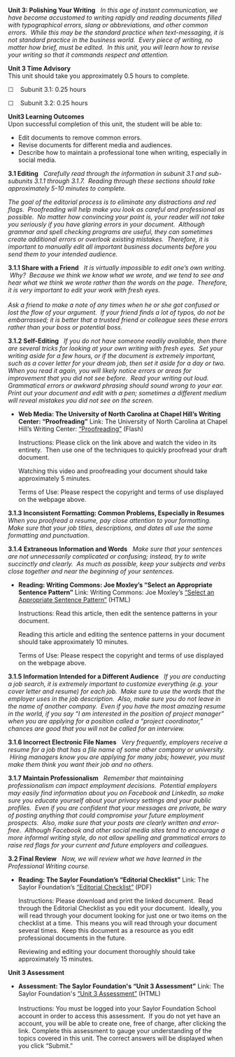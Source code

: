 **Unit 3: Polishing Your Writing** <span id="3"></span> 
*In this age of instant communication, we have become accustomed to
writing rapidly and reading documents filled with typographical errors,
slang or abbreviations, and other common errors.  While this may be the
standard practice when text-messaging, it is not standard practice in
the business world.  Every piece of writing, no matter how brief, must
be edited.  In this unit, you will learn how to revise your writing so
that it commands respect and attention.*

**Unit 3 Time Advisory**  
This unit should take you approximately 0.5 hours to complete.  
  
 ☐    Subunit 3.1: 0.25 hours  
  
 ☐    Subunit 3.2: 0.25 hours

**Unit3 Learning Outcomes**  
Upon successful completion of this unit, the student will be able to:
-   Edit documents to remove common errors.
-   Revise documents for different media and audiences.
-   Describe how to maintain a professional tone when writing,
    especially in social media.

**3.1 Editing** <span id="3.1"></span> 
*Carefully read through the information in subunit 3.1 and sub-subunits
3.1.1 through 3.1.7.  Reading through these sections should take
approximately 5-10 minutes to complete.*  
  
 *The goal of the editorial process is to eliminate any distractions and
red flags.  Proofreading will help make you look as careful and
professional as possible.  No matter how convincing your point is, your
reader will not take you seriously if you have glaring errors in your
document.  Although grammar and spell checking programs are useful, they
can sometimes create additional errors or overlook existing mistakes. 
Therefore, it is important to manually edit all important business
documents before you send them to your intended audience.*

**3.1.1 Share with a Friend** <span id="3.1.1"></span> 
*It is virtually impossible to edit one’s own writing.  Why?  Because we
think we know what we wrote, and we tend to see and hear what we think
we wrote rather than the words on the page.  Therefore, it is very
important to edit your work with fresh eyes.*  
    
 *Ask a friend to make a note of any times when he or she got confused
or lost the flow of your argument.  If your friend finds a lot of typos,
do not be embarrassed; it is better that a trusted friend or colleague
sees these errors rather than your boss or potential boss.*

**3.1.2 Self-Editing** <span id="3.1.2"></span> 
*If you do not have someone readily available, then there are several
tricks for looking at your own writing with fresh eyes.  Set your
writing aside for a few hours, or if the document is extremely
important, such as a cover letter for your dream job, then set it aside
for a day or two.  When you read it again, you will likely notice errors
or areas for improvement that you did not see before.  Read your writing
out loud.  Grammatical errors or awkward phrasing should sound wrong to
your ear.  Print out your document and edit with a pen; sometimes a
different medium will reveal mistakes you did not see on the screen.*

-   **Web Media: The University of North Carolina at Chapel Hill’s
    Writing Center: “Proofreading”**
    Link: The University of North Carolina at Chapel Hill’s Writing
    Center:
    [“Proofreading”](http://writingcenter.unc.edu/handouts/proofreading/)
    (Flash)  
      
     Instructions: Please click on the link above and watch the video in
    its entirety.  Then use one of the techniques to quickly proofread
    your draft document.  
      
     Watching this video and proofreading your document should take
    approximately 5 minutes.  
      
     Terms of Use: Please respect the copyright and terms of use
    displayed on the webpage above.

**3.1.3 Inconsistent Formatting: Common Problems, Especially in
Resumes** <span id="3.1.3"></span> 
*When you proofread a resume, pay close attention to your formatting. 
Make sure that your job titles, descriptions, and dates all use the same
formatting and punctuation.*

**3.1.4 Extraneous Information and Words** <span id="3.1.4"></span> 
*Make sure that your sentences are not unnecessarily complicated or
confusing; instead, try to write succinctly and clearly.  As much as
possible, keep your subjects and verbs close together and near the
beginning of your sentences.*

-   **Reading: Writing Commons: Joe Moxley’s “Select an Appropriate
    Sentence Pattern”**
    Link: Writing Commons: Joe Moxley’s [“Select an Appropriate Sentence
    Pattern”](http://writingcommons.org/open-text/style/sentence-structure/100-select-an-appropriate-sentence-pattern)
    (HTML)  
      
     Instructions: Read this article, then edit the sentence patterns in
    your document.  
      
     Reading this article and editing the sentence patterns in your
    document should take approximately 10 minutes.  
      
     Terms of Use: Please respect the copyright and terms of use
    displayed on the webpage above.

**3.1.5 Information Intended for a Different Audience** <span
id="3.1.5"></span> 
*If you are conducting a job search, it is extremely important to
customize everything (e.g. your cover letter and resume) for each job.
 Make sure to use the words that the employer uses in the job
description.  Also, make sure you do not leave in the name of another
company.  Even if you have the most amazing resume in the world, if you
say “I am interested in the position of project manager” when you are
applying for a position called a “project coordinator,” chances are good
that you will not be called for an interview.*

**3.1.6 Incorrect Electronic File Names** <span id="3.1.6"></span> 
*Very frequently, employers receive a resume for a job that has a file
name of some other company or university.  Hiring managers know you are
applying for many jobs; however, you must make them think you want their
job and no others.*

**3.1.7 Maintain Professionalism** <span id="3.1.7"></span> 
*Remember that maintaining professionalism can impact employment
decisions.  Potential employers may easily find information about you on
Facebook and LinkedIn, so make sure you educate yourself about your
privacy settings and your public profiles.  Even if you are confident
that your messages are private, be wary of posting anything that could
compromise your future employment prospects.  Also, make sure that your
posts are clearly written and error-free.  Although Facebook and other
social media sites tend to encourage a more informal writing style, do
not allow spelling and grammatical errors to raise red flags for your
current and future employers and colleagues.*

**3.2 Final Review** <span id="3.2"></span> 
*Now, we will review what we have learned in the Professional Writing
course.*

-   **Reading: The Saylor Foundation’s “Editorial Checklist”**
    Link: The Saylor Foundation’s [“Editorial
    Checklist”](http://www.saylor.org/site/wp-content/uploads/2013/01/PRDV002-3.2-Editing-Checklist-FINAL.pdf)
    (PDF)  
      
     Instructions: Please download and print the linked document.  Read
    through the Editorial Checklist as you edit your document.  Ideally,
    you will read through your document looking for just one or two
    items on the checklist at a time.  This means you will read through
    your document several times.  Keep this document as a resource as
    you edit professional documents in the future.  
      
     Reviewing and editing your document thoroughly should take
    approximately 15 minutes.

**Unit 3 Assessment** <span id="3.3"></span> 
-   **Assessment: The Saylor Foundation's “Unit 3 Assessment”**
    Link: The Saylor Foundation's [“Unit 3
    Assessment”](http://school.saylor.org/mod/quiz/view.php?id=1581)
    (HTML)  
        
     Instructions: You must be logged into your Saylor Foundation School
    account in order to access this assessment.  If you do not yet have
    an account, you will be able to create one, free of charge, after
    clicking the link. Complete this assessment to gauge your
    understanding of the topics covered in this unit. The correct
    answers will be displayed when you click “Submit.”


